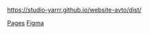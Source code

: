 https://studio-yarrr.github.io/website-avto/dist/

[Pages](https://studio-yarrr.github.io/website-avto/dist/)
[Figma](https://www.figma.com/file/VHmhC3TKCVxNwVUeTbDrfO/тачки?type=design&mode=design&t=1znCrJpnQj9YpyUc-0)


